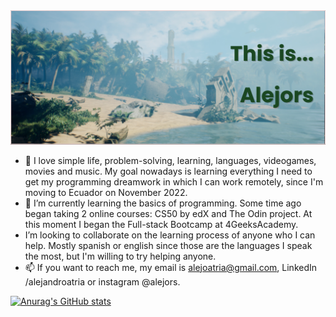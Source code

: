 <img src='/banner.png' />

- 🌱 I love simple life, problem-solving, learning, languages, videogames, movies and music. My goal nowadays is learning everything I need to get my programming dreamwork in which I can work remotely, since I'm moving to Ecuador on November 2022.
- 👀 I’m currently learning the basics of programming. Some time ago began taking 2 online courses: CS50 by edX and The Odin project. At this moment I began the Full-stack Bootcamp at 4GeeksAcademy.
- I’m looking to collaborate on the learning process of anyone who I can help. Mostly spanish or english since those are the languages I speak the most, but I'm willing to try helping anyone.
- 📫 If you want to reach me, my email is alejoatria@gmail.com, LinkedIn /alejandroatria or instagram @alejors.

[![Anurag's GitHub stats](https://github-readme-stats.vercel.app/api?username=Alejors&show_icons=true&theme=dark)](https://github.com/anuraghazra/github-readme-stats)

<!---
Alejors/Alejors is a ✨ special ✨ repository because its `README.md` (this file) appears on your GitHub profile.
You can click the Preview link to take a look at your changes.
--->
